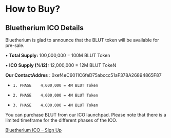 # How to Buy?

## Bluetherium ICO Details

Bluetherium is ​​glad to announce that the BLUT token will be available for pre-sale.

&#x20;    •   **Total Supply:** 100,000,000 = 100M BLUT Token

&#x20;    •   **ICO Supply (%12):** 12,000,000 = 12M BLUT TokeN

&#x20; **Our ContactAddres** : 0xef4eC6011C6feD75abccc51aF378A26894865F87

* ```
  1. PHASE    4,000,000 = 4M BLUT Token     
  ```
* ```
  2. PHASE    4,000,000 = 4M BLUT Token 
  ```
* ```
  3. PHASE    4,000,000 = 4M BLUT Token 
  ```

You can purchase BLUT from our ICO launchpad. Please note that there is a limited timeframe for the different phases of the ICO.

[Bluetherium ICO – Sign Up](http://ico.bluetherium.org/register)
